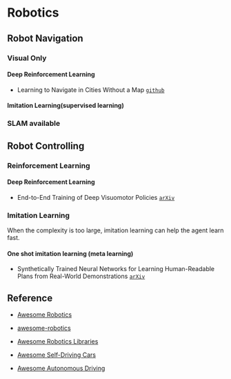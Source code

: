 # Robotics

## Robot Navigation

### Visual Only

#### Deep Reinforcement Learning

* Learning to Navigate in Cities Without a Map [`github`](https://arxiv.org/abs/1804.00168)

#### Imitation Learning(supervised learning)

### SLAM available




## Robot Controlling

### Reinforcement Learning

#### Deep Reinforcement Learning

* End-to-End Training of Deep Visuomotor Policies [`arXiv`](https://arxiv.org/abs/1504.00702)

### Imitation Learning

When the complexity is too large, imitation learning can help the agent learn fast. 

#### One shot imitation learning (meta learning)

* Synthetically Trained Neural Networks for Learning Human-Readable Plans from Real-World Demonstrations [`arXiv`](https://arxiv.org/abs/1805.07054)

## Reference

* [Awesome Robotics](https://github.com/kiloreux/awesome-robotics)

* [awesome-robotics](https://github.com/ahundt/awesome-robotics)

* [Awesome Robotics Libraries](https://github.com/jslee02/awesome-robotics-libraries)

* [Awesome Self-Driving Cars](https://github.com/daohu527/awesome-self-driving-car)

* [Awesome Autonomous Driving](https://github.com/autonomousdrivingkr/Awesome-Autonomous-Driving)

